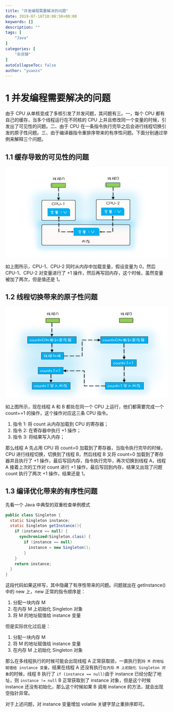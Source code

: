 ```yaml
---
title: "并发编程需要解决的问题"
date: 2019-07-16T10:08:50+08:00
keywords: []
description: ""
tags: [
    "Java"
]
categories: [
    "杂货铺"
]
autoCollapseToc: false
author: "yuanzx"
---
```


# 1 并发编程需要解决的问题

由于 CPU 从单核变成了多核引发了并发问题，其问题有三。一，每个 CPU 都有自己的缓存，当多个线程运行在不同核的 CPU 上并且修改同一个变量的时候，引发出了可见性的问题。二、由于 CPU 在一条指令执行完毕之后会进行线程切换引发的原子性问题。三、由于编译器指令重排序带来的有序性问题。下面分别通过举例来解释三个问题。

## 1.1 缓存导致的可见性的问题

![缓存导致的可见性的问题](/media/hovel/13.png)

如上图所示，CPU-1、CPU-2 同时从内存中加载变量，假设变量为 0，然后 CPU-1、CPU-2 对变量进行了 +1 操作，然后再写回内存，这个时候，虽然变量被加了两次，但是值还是 1。

## 1.2 线程切换带来的原子性问题

![线程切换带来的原子性问题](/media/hovel/15.png)

如上图所示，现在线程 A 和 B 都处在同一个 CPU 上运行，他们都需要完成一个 count+=1 的操作，这个操作对应这三条 CPU 指令。

1. 指令 1: 将 count 从内存加载到 CPU 的寄存器；
2. 指令 2: 在寄存器中执行 +1 操作；
3. 指令 3: 将结果写入内存；

那么线程 A 先占用 CPU 将 count=0 加载到了寄存器，当指令执行完毕的时候，CPU 进行线程切换，切换到了线程 B，然后线程 B 又将 count=0 加载到了寄存器并且执行了 +1 操作，最后写回内存，指令执行完毕，再次切换到线程 A，线程 A 接着上次的工作对 count 进行 +1 操作，最后写回到内存，结果又出现了问题 count 执行了两次 +1 操作，结果还是 1。

## 1.3 编译优化带来的有序性问题

先看一个 Java 中典型的双重检查单例模式

```java
public class Singleton {
  static Singleton instance;
  static Singleton getInstance(){
    if (instance == null) {
      synchronized(Singleton.class) {
        if (instance == null)
          instance = new Singleton();
        }
    }
    return instance;
  }
}
```

这段代码如果这样写，其中隐藏了有序性带来的问题。问题就出在 getInstance() 中的 new 上，new 正常的指令顺序是：

1. 分配一块内存 M
2. 在内存 M 上初始化 Singleton 对象
3. 将 M 的地址赋值给 instance 变量

但是实际优化过后是：

1. 分配一块内存 M
2. 将 M 的地址赋值给 instance 变量
3. 在内存 M 上初始化 Singleton 对象

那么在多线程执行的时候可能会出现线程 A 正常获取锁，一直执行到`将 M 的地址赋值给 instance 变量`，结果在线程 A 还没有执行`在内存 M 上初始化 Singleton 对象`的时候，线程 B 执行了 `if (instance == null)`由于 instance 已经分配了地址，则 `instance != null` B 正常获取到了 instance 对象，但是这个时候 instance 还没有初始化，那么这个时候如果 B 调用 instance 的方法，就会出现空指针异常。

对于上述问题，对 instance 变量增加 volatile 关键字禁止重排序即可。